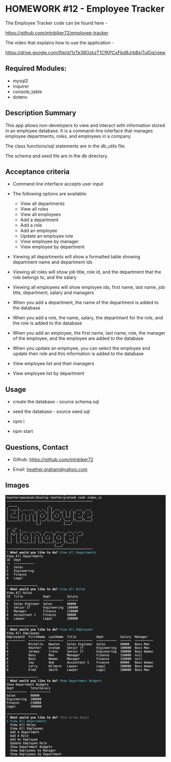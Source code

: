 # HOMEWORK #12 - Employee Tracker
The Employee Tracker code can be found here - 

https://github.com/mtnbiker72/employee-tracker

The video that explains how to use the application -

https://drive.google.com/file/d/1zTe38OzkzT1CfKPCxFbd9JrbBsjTulOq/view

## Required Modules:
* mysql2
* inquirer
* console_table
* dotenv

## Description Summary
This app allows non-developers to view and interact with information stored in an employee database.  It is a command-line interface that manages employee departments, roles, and employees in a company.  

The class functions/sql statements are in the db_utils file.

The schema and seed file are in the db directory.

## Acceptance criteria

 * Command line interface accepts user input 
 * The following options are available:
   - View all departments
   - View all roles
   - View all employees
   - Add a department
   - Add a role
   - Add an employee
   - Update an employee role
   - View employee by manager
   - View employee by department

 * Viewing all departments will show a formatted table showing department name and department ids
 * Viewing all roles will show job title, role id, and the department that the role belongs to, and the salary
 * Viewing all employees will show employee ids, first name, last name, job title, department, salary and managers
 * When you add a department, the name of the department is added to the database
 * When you add a role, the name, salary, the department for the role, and the role is added to the database
 * When you add an employee, the first name, last name, role, the manager of the employee, and the employee are added to the database
 * When you update an employee, you can select the employee and update their role and this information is added to the database
 * View employee list and their managers
 * View employee list by department

## Usage
 - create the database - source schema.sql

 - seed the database - source seed.sql

 - npm i

 - npm start

## Questions, Contact

 * Github:  https://github.com/mtnbiker72

 * Email: heather.graham@yahoo.com

## Images
![Getting Started](./assets/images/employee-mgr2.png)            